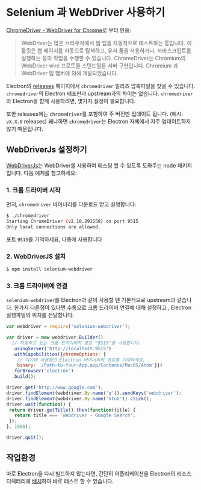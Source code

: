 ﻿# Selenium 과 WebDriver 사용하기

[ChromeDriver - WebDriver for Chrome][chrome-driver]로 부터 인용:

> WebDriver는 많은 브라우저에서 웹 앱을 자동적으로 테스트하는 툴입니다.
> 이 툴킷은 웹 페이지를 자동으로 탐색하고, 유저 폼을 사용하거나, 자바스크립트를 실행하는 등의 작업을 수행할 수 있습니다.
> ChromeDriver는 Chromium의 WebDriver wire 프로토콜 스텐드얼론 서버 구현입니다.
> Chromium 과 WebDriver 팀 멤버에 의해 개발되었습니다.

Electron의 [releases](https://github.com/atom/electron/releases) 페이지에서 `chromedriver` 릴리즈 압축파일을 찾을 수 있습니다.
`chromedriver`의 Electron 배포판과 upstream과의 차이는 없습니다.
`chromedriver`와 Electron을 함께 사용하려면, 몇가지 설정이 필요합니다.

또한 releases에는 `chromedriver`를 포함하여 주 버전만 업데이트 됩니다. (예시: `vX.X.0` releases)
왜냐하면 `chromedriver`는 Electron 자체에서 자주 업데이트하지 않기 때문입니다.

## WebDriverJs 설정하기

[WebDriverJs](https://code.google.com/p/selenium/wiki/WebDriverJs)는 WebDriver를 사용하여 테스팅 할 수 있도록 도와주는 node 패키지입니다.
다음 예제를 참고하세요:

### 1. 크롬 드라이버 시작

먼저, `chromedriver` 바이너리를 다운로드 받고 실행합니다:

```bash
$ ./chromedriver
Starting ChromeDriver (v2.10.291558) on port 9515
Only local connections are allowed.
```

포트 `9515`를 기억하세요, 나중에 사용합니다

### 2. WebDriverJS 설치

```bash
$ npm install selenium-webdriver
```

### 3. 크롬 드라이버에 연결

`selenium-webdriver`를 Electron과 같이 사용할 땐 기본적으로 upstream과 같습니다.
한가지 다른점이 있다면 수동으로 크롬 드라이버 연결에 대해 설정하고 , Electron 실행파일의 위치를 전달합니다:

```javascript
var webdriver = require('selenium-webdriver');

var driver = new webdriver.Builder()
  // 작동하고 있는 크롬 드라이버의 포트 "9515"를 사용합니다.
  .usingServer('http://localhost:9515')
  .withCapabilities({chromeOptions: {
    // 여기에 사용중인 Electron 바이너리의 경로를 기재하세요.
    binary: '/Path-to-Your-App.app/Contents/MacOS/Atom'}})
  .forBrowser('electron')
  .build();

driver.get('http://www.google.com');
driver.findElement(webdriver.By.name('q')).sendKeys('webdriver');
driver.findElement(webdriver.By.name('btnG')).click();
driver.wait(function() {
 return driver.getTitle().then(function(title) {
   return title === 'webdriver - Google Search';
 });
}, 1000);

driver.quit();
```

## 작업환경

따로 Electron을 다시 빌드하지 않는다면, 간단히 어플리케이션을 Electron의 리소스 디렉터리에
[배치](https://github.com/atom/electron/blob/master/docs/tutorial/application-distribution-ko.md)하여 바로 테스트 할 수 있습니다.

[chrome-driver]: https://sites.google.com/a/chromium.org/chromedriver/
